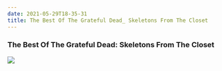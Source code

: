 ```yaml
---
date: 2021-05-29T18-35-31
title: The Best Of The Grateful Dead_ Skeletons From The Closet
---
```

### The Best Of The Grateful Dead: Skeletons From The Closet
[1]: https://www.discogs.com/release/3113652

[![](https://img.discogs.com/WEamd7tgtC_Zd4ciZM--C_w0_54=/fit-in/600x605/filters:strip_icc():format(jpeg):mode_rgb():quality(90)/discogs-images/R-3113652-1542767796-9041.jpeg.jpg)][1]